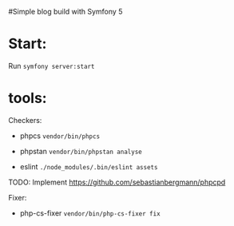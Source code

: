 #Simple blog build with Symfony 5

# Start:
Run ````symfony server:start```` 

# tools:
Checkers:
- phpcs ```vendor/bin/phpcs```
- phpstan ```vendor/bin/phpstan analyse```


- eslint ```./node_modules/.bin/eslint assets```

TODO:
Implement https://github.com/sebastianbergmann/phpcpd

Fixer:
- php-cs-fixer ```vendor/bin/php-cs-fixer fix```
